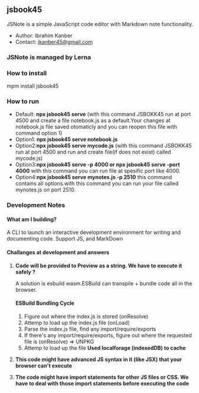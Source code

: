## jsbook45

JSNote is a simple JavaScript code editor with Markdown note functionality.

* Author: Ibrahim Kanber
* Contact: ikanber45@gmail.com

### JSNote is managed by Lerna


### How to install

mpm install jsbook45

### How to run

* Default: **npx jsbook45 serve**  (with this command JSBOKK45 run at port 4500 and create a file notebook.js as a default.Your changes at notebook.js file saved otomaticly and you can reopen this file with command option 1)
* Option1: **npx jsbook45 serve notebook.js** 
* Option2:**npx jsbook45  serve mycode.js** (with this command JSBOKK45 run at port 4500 and run and create file(if does not exist) called mycode.js)
* Option3:**npx jsbook45 serve -p 4000 or npx jsbook45 serve -port 4000** with this command you can run file at spesific port like 4000.
* Option4:**npx jsbook45 serve mynotes.js -p 2510** this command contains all options.with this command you can run your file called mynotes.js on port 2510. 

### Development Notes

#### What am I building?
A CLI to launch an interactive development environment for writing and documenting code. Support JS, and MarkDown

#### Challanges at development and answers

1. <b>Code will be provided to Preview as a string. We have to execute it safely ?</b>

      A solution is esbuild wasm.ESBuild can transpile + bundle code all in the browser. 
      #### ESBuild Bundling Cycle
      1. Figure out where the index.js is stored (onResolve)
      2. Attemp to load up the index.js file (onLoad)
      3. Parse the index.js file, find any import/require/exports
      4. If there's any import/require/exports, figure out where the requested file is (onResolve) => UNPKG
      5. Attemp to load up the file
      **Used localforage (indexedDB) to cache**




3. <b>This code might have advanced JS syntax in it (like JSX) that your browser can't execute</b>
4. <b>The code might have import statements for other JS files or CSS. We have to deal with those import statements before executing the code</b>

